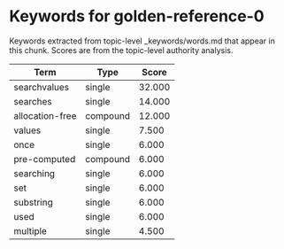 # Keywords for golden-reference-0

Keywords extracted from topic-level _keywords/words.md that appear in this chunk.
Scores are from the topic-level authority analysis.

| Term | Type | Score |
|------|------|-------|
| searchvalues | single | 32.000 |
| searches | single | 14.000 |
| allocation-free | compound | 12.000 |
| values | single | 7.500 |
| once | single | 6.000 |
| pre-computed | compound | 6.000 |
| searching | single | 6.000 |
| set | single | 6.000 |
| substring | single | 6.000 |
| used | single | 6.000 |
| multiple | single | 4.500 |
